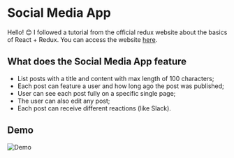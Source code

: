 # Social Media App

Hello! 😊
I followed a tutorial from the official redux website about the basics of React + Redux. You can access the website [here](https://redux.js.org/tutorials/essentials/part-1-overview-concepts).

## What does the Social Media App feature

  - List posts with a title and content with max length of 100 characters;
  - Each post can feature a user and how long ago the post was published;
  - User can see each post fully on a specific single page;
  - The user can also edit any post;
  - Each post can receive different reactions (like Slack).
 

## Demo

![Demo](https://filebin.net/44kbe8qwc6kr7eei/SocialMediaapp.gif?t=6ly3lrho)
